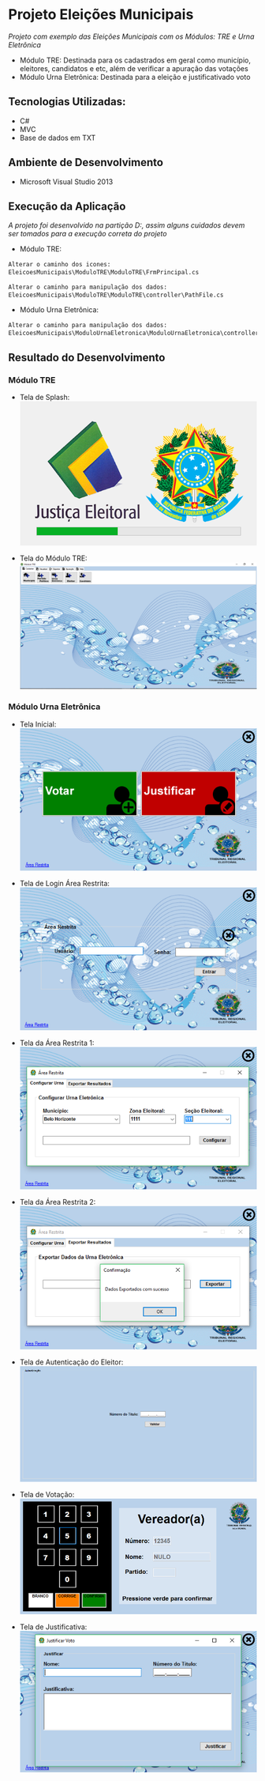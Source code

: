 # Projeto Eleições Municipais
*Projeto com exemplo das Eleições Municipais com os Módulos: TRE e Urna Eletrônica*
+ Módulo TRE: Destinada para os cadastrados em geral como município, eleitores, candidatos e etc, além de verificar a apuração das votações
+ Módulo Urna Eletrônica: Destinada para a eleição e justificativado voto

## Tecnologias Utilizadas: 
+ C# 
+ MVC
+ Base de dados em TXT

## Ambiente de Desenvolvimento
+ Microsoft Visual Studio 2013

## Execução da Aplicação
*A projeto foi desenvolvido na partição D:, assim alguns cuidados devem ser tomados para a execução correta do projeto*
+ Módulo TRE:
```
Alterar o caminho dos icones: EleicoesMunicipais\ModuloTRE\ModuloTRE\FrmPrincipal.cs
```
```
Alterar o caminho para manipulação dos dados: EleicoesMunicipais\ModuloTRE\ModuloTRE\controller\PathFile.cs
```
+ Módulo Urna Eletrônica:
```
Alterar o caminho para manipulação dos dados: EleicoesMunicipais\ModuloUrnaEletronica\ModuloUrnaEletronica\controller\PathFile.cs
```

## Resultado do Desenvolvimento
### Módulo TRE
+ Tela de Splash:<br />
![alt tag](https://raw.githubusercontent.com/diogomarcos/eleicoes-municipais/master/Telas/ModuloTRE/01-SplashTRE.PNG)

+ Tela do Módulo TRE:<br />
![alt tag](https://raw.githubusercontent.com/diogomarcos/eleicoes-municipais/master/Telas/ModuloTRE/01-ModuloTRE.PNG)

### Módulo Urna Eletrônica
+ Tela Inícial:<br />
![alt tag](https://raw.githubusercontent.com/diogomarcos/eleicoes-municipais/master/Telas/ModuloUrnaEletronica/01-TelaInicial.PNG)

+ Tela de Login Área Restrita:<br />
![alt tag](https://raw.githubusercontent.com/diogomarcos/eleicoes-municipais/master/Telas/ModuloUrnaEletronica/02-LoginAreaRestrita.PNG)

+ Tela da Área Restrita 1:<br />
![alt tag](https://raw.githubusercontent.com/diogomarcos/eleicoes-municipais/master/Telas/ModuloUrnaEletronica/03-AreaRestrita.PNG)

+ Tela da Área Restrita 2:<br />
![alt tag](https://raw.githubusercontent.com/diogomarcos/eleicoes-municipais/master/Telas/ModuloUrnaEletronica/04-AreaRestrita.PNG)

+ Tela de Autenticação do Eleitor:<br />
![alt tag](https://raw.githubusercontent.com/diogomarcos/eleicoes-municipais/master/Telas/ModuloUrnaEletronica/05-AutenticacaoEleitor.PNG)

+ Tela de Votação:<br />
![alt tag](https://raw.githubusercontent.com/diogomarcos/eleicoes-municipais/master/Telas/ModuloUrnaEletronica/06-TelaVotacao.PNG)

+ Tela de Justificativa:<br />
![alt tag](https://raw.githubusercontent.com/diogomarcos/eleicoes-municipais/master/Telas/ModuloUrnaEletronica/07-TelaJustificativa.PNG)











